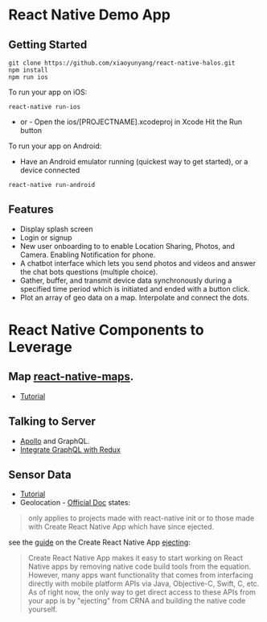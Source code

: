 # React Native Demo App

## Getting Started

```
git clone https://github.com/xiaoyunyang/react-native-halos.git
npm install
npm run ios
```

To run your app on iOS:

```
react-native run-ios
```
 - or -
Open the ios/[PROJECTNAME].xcodeproj in Xcode
Hit the Run button

To run your app on Android:

- Have an Android emulator running (quickest way to get started), or a device connected

```
react-native run-android
```

## Features

- Display splash screen
- Login or signup
- New user onboarding to to enable Location Sharing, Photos, and Camera. Enabling Notification for phone.
- A chatbot interface which lets you send photos and videos and answer the chat bots questions (multiple choice).
- Gather, buffer, and transmit device data synchronously during a specified time period which is initiated and ended with a button click.
- Plot an array of geo data on a map. Interpolate and connect the dots.

# React Native Components to Leverage

## Map [react-native-maps](https://github.com/react-community/react-native-maps). 

- [Tutorial](https://codeburst.io/react-native-google-map-with-react-native-maps-572e3d3eee14)

## Talking to Server

- [Apollo](https://www.apollographql.com/docs/react/recipes/react-native.html) and GraphQL.
- [Integrate GraphQL with Redux](https://medium.com/netscape/how-to-integrate-graphql-with-redux-in-react-native-c1912bf33120)

## Sensor Data

- [Tutorial](https://medium.com/react-native-training/using-sensors-in-react-native-b194d0ad9167)
- Geolocation - [Official Doc](https://facebook.github.io/react-native/docs/geolocation) states:

> only applies to projects made with react-native init or to those made with Create React Native App which have since ejected.

see the [guide](https://github.com/react-community/create-react-native-app/blob/master/EJECTING.md) on the Create React Native App [ejecting](https://github.com/react-community/create-react-native-app/blob/master/EJECTING.md):

> Create React Native App makes it easy to start working on React Native apps by removing native code build tools from the equation. However, many apps want functionality that comes from interfacing directly with mobile platform APIs via Java, Objective-C, Swift, C, etc. As of right now, the only way to get direct access to these APIs from your app is by "ejecting" from CRNA and building the native code yourself.
